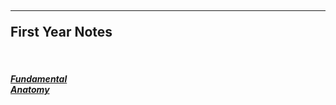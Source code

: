 <html>
  <head>
    
  </head>
  
  <body>
    <h2><hr> First Year Notes</h2>
    <br>
    <h5>
      <a link href="https://drive.google.com/drive/folders/10r60bCDUnzCvBhXK1mcmnTayY4p0Cl0X?usp=drive_link">Fundamental</a>
      <br>
      <a link href="https://drive.google.com/drive/folders/10hInE3FwsuQqU-GmrkaI-jqE9qmJ0w3l?usp=drive_link">Anatomy</a>
    </h5>
  </body>
  
</html>
